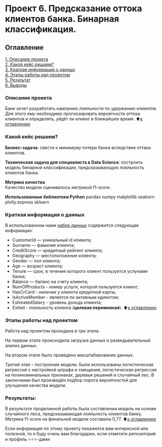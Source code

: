 # Проект 6. Предсказание оттока клиентов банка. Бинарная классификация.

## Оглавление  
[1. Описание проекта](README.md#Описание-проекта)  
[2. Какой кейс решаем?](README.md#Какой-кейс-решаем)  
[3. Краткая информация о данных](README.md#Краткая-информация-о-данных)  
[4. Этапы работы над проектом](README.md#Этапы-работы-над-проектом)  
[5. Результат](README.md#Результат)    
[6. Выводы](README.md#Выводы) 

### Описание проекта    
Банк хочет разработать кампанию лояльности по удержанию клиентов. Для этого ему необходимо прогнозировать вероятности оттока клиентов и определять, уйдёт ли клиент в ближайшее время.
:arrow_up:[к оглавлению](_)


### Какой кейс решаем?    
**Бизнес-задача**: свести к минимуму потери банка вследствие оттака клиентов.

**Техническая задача для специалиста в Data Science**: построить модель бинарной классификации, предсказывающую лояльность клиентов банка.

**Метрика качества**     
Качество модели оценивалось метрикой f1-score.

**Использованные библиотеки Python**
pandas
numpy
matplotlib
seaborn
plotly.express
sklearn

### Краткая информация о данных
В использованном нами [набре данных](https://cloud.mail.ru/public/TW6p/dtvGirBxc) содержится следующая информация:
* CustomerId — уникальный id клиента;
* Surname — фамилия клиента;
* CreditScore — кредитный рейтинг клиента;
* Geography — местоположение клиента;
* Gender — пол клиента;
* Age — возраст клиента;
* Tenure — срок, в течение которого клиент пользуется услунами банка;
* Balance — баланс на счету клиента;
* NumOfProducts - номер услуги, которой пользуется клиент;
* HasCrCard - наличие у клиента кредитной карты;
* IsActiveMember - является ли активным кдиентом;
* EstimatedSalary - уровень дохода клиента;
* Exited - лояльность клиента (**целевая переменная**).
:arrow_up:[к оглавлению](README.md#Оглавление)


### Этапы работы над проектом  
Работа над проектом проходила в три этапа.

На первом этапе происходила загрузка данных и разведывательный анализ данных.

На втором этапе было проведено масштабирование данных.

Третий этап - построение модели. Были использованы логистическая регрессия с настройкой штрафа и смещения, логистическая регрессия на полиноминальных признаках, деревья решений и случайный лес. В заключении был произведён подбор порога вероятностей для улучшения качества модели.

### Результаты:  
В результате проделанной работы была составлениа модель на основе случайного леса, предсказывающая лояльность клиентов банку. Метрика f1-score на финальной модели составила 0,77.
:arrow_up:[к оглавлению](README.md#Оглавление)

Если информация по этому проекту покажется вам интересной или полезной, то я буду очень вам благодарен, если отметите репозиторий и профиль ⭐️⭐️⭐️-дами
